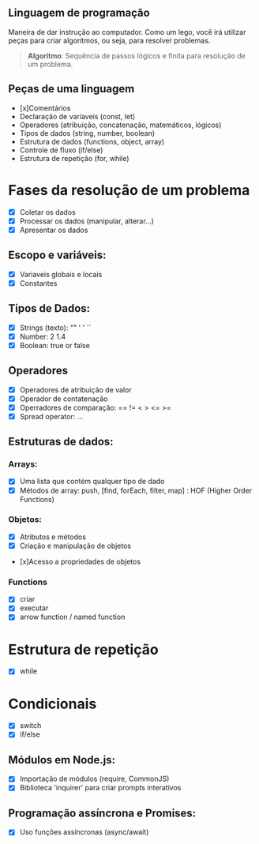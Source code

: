 ## Linguagem de programação

Maneira de dar instrução ao computador.
Como um lego, você irá utilizar peças para criar algoritmos, ou seja, para resolver problemas.

> **Algoritmo**: Sequência de passos lógicos e finita para resolução de um problema.

## Peças de uma linguagem 

- [x]Comentários
- Declaração de varíaveis (const, let)
- Operadores (atribuição, concatenação, matemáticos, lógicos)
- Tipos de dados (string, number, boolean)
- Estrutura de dados (functions, object, array)
- Controle de fluxo (if/else)
- Estrutura de repetição (for, while)

# Fases da resolução de um problema

- [x] Coletar os dados
- [x] Processar os dados (manipular, alterar...)
- [x] Apresentar os dados

## Escopo e variáveis:

- [x] Variaveis globais e locais
- [x] Constantes

## Tipos de Dados:

- [x] Strings (texto): "" ' ' ``
- [x] Number: 2 1.4 
- [x] Boolean: true or false

## Operadores

- [x] Operadores de atribuição de valor
- [x] Operador de contatenação
- [x] Operradores de comparação: == !=  < > <= >=
- [x] Spread operator: ...

## Estruturas de dados:

### Arrays:

- [x] Uma lista que contém qualquer tipo de dado
- [x] Métodos de array: push, [find, forEach, filter, map] : HOF (Higher Order Functions)

### Objetos: 

- [x] Atributos e métodos
- [x] Criação e manipulação de objetos
- [x]Acesso a propriedades de objetos

### Functions
- [x] criar
- [x] executar
- [x] arrow function / named function

# Estrutura de repetição

- [x] while

# Condicionais
- [x] switch
- [x] if/else

## Módulos em Node.js:

- [x] Importação de módulos (require, CommonJS)
- [x] Biblioteca 'inquirer' para criar prompts interativos

## Programação assíncrona e Promises:

- [x] Uso funções assíncronas (async/await)